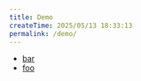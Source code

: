 ```yaml
---
title: Demo
createTime: 2025/05/13 18:33:13
permalink: /demo/
---
```


- [bar](./bar.md)
- [foo](./foo.md)
